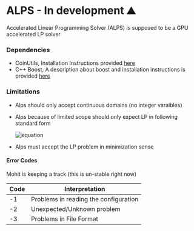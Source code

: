 # ALPS - In development :mountain:
Accelerated Linear Programming Solver (ALPS) is supposed to be a GPU accelerated LP solver


### Dependencies

- CoinUtils, Installation Instructions provided [here](https://github.com/researchgroup-zx93920/CoinUtils#using-coinbrew)
- C++ Boost, A description about boost and installation instructions is provided [here](https://www.boost.org/doc/libs/1_62_0/more/getting_started/unix-variants.html)

### Limitations

- Alps should only accept continuous domains (no integer varaibles)
- Alps because of limited scope should only expect LP in following standard form 
  
  ![equation](https://latex.codecogs.com/svg.image?\min&space;~&space;c^Tx&space;:&space;Ax&space;=&space;b;&space;x&space;\geq&space;0)
  
- Alps must accept the LP problem in minimization sense

#### Error Codes

Mohit is keeping a track (this is un-stable right now)

| Code  | Interpretation |
| ------------- | ------------- |
| -1  | Problems in reading the configuration |
| -2 | Unexpected/Unknown problem |
| -3  | Problems in File Format  |



